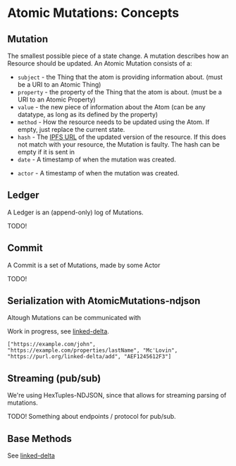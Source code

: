 # Atomic Mutations: Concepts

## Mutation

The smallest possible piece of a state change.
A mutation describes how an Resource should be updated.
An Atomic Mutation consists of a:

- `subject` - the Thing that the atom is providing information about. (must be a URI to an Atomic Thing)
- `property` - the property of the Thing that the atom is about. (must be a URI to an Atomic Property)
- `value` - the new piece of information about the Atom (can be any datatype, as long as its defined by the property)
- `method` - How the resource needs to be updated using the Atom. If empty, just replace the current state.
- `hash` - The [IPFS URL](versioning.md#Hashing) of the updated version of the resource. If this does not match with your resource, the Mutation is faulty. The hash can be empty if it is sent in
- `date` - A timestamp of when the mutation was created.
<!-- Should it have an actor?  -->
- `actor` - A timestamp of when the mutation was created.

## Ledger

A Ledger is an (append-only) log of Mutations.

TODO!

## Commit

A Commit is a set of Mutations, made by some Actor

TODO!

## Serialization with AtomicMutations-ndjson

Altough Mutations can be communicated with

Work in progress, see [linked-delta](https://github.com/ontola/linked-delta).

```ndjson
["https://example.com/john", "https://example.com/properties/lastName", "Mc'Lovin", "https://purl.org/linked-delta/add", "AEF1245612F3"]
```

## Streaming (pub/sub)

We're using HexTuples-NDJSON, since that allows for streaming parsing of mutations.

TODO! Something about endpoints / protocol for pub/sub.

## Base Methods

See [linked-delta](http://purl.org/linked-delta)
